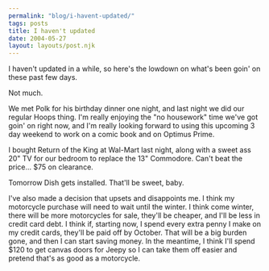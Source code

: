 ```yaml
---
permalink: "blog/i-havent-updated/"
tags: posts
title: I haven't updated
date: 2004-05-27
layout: layouts/post.njk
---
```


I haven't updated in a while, so here's the lowdown on what's been goin' on these past few days. 

Not much.

We met Polk for his birthday dinner one night, and last night we did our regular Hoops thing. I'm really enjoying the "no housework" time we've got goin' on right now, and I'm really looking forward to using this upcoming 3 day weekend to work on a comic book and on Optimus Prime. 

I bought Return of the King at Wal-Mart last night, along with a sweet ass 20" TV for our bedroom to replace the 13" Commodore. Can't beat the price... $75 on clearance. 

Tomorrow Dish gets installed. That'll be sweet, baby.

I've also made a decision that upsets and disappoints me. I think my motorcycle purchase will need to wait until the winter. I think come winter, there will be more motorcycles for sale, they'll be cheaper, and I'll be less in credit card debt. I think if, starting now, I spend every extra penny I make on my credit cards, they'll be paid off by October. That will be a big burden gone, and then I can start saving money. In the meantime, I think I'll spend $120 to get canvas doors for Jeepy so I can take them off easier and pretend that's as good as a motorcycle.